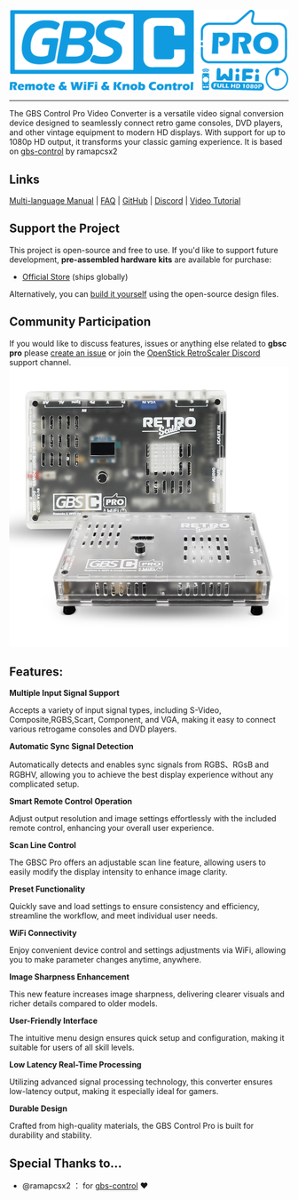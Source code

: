 <p align="center">
    <img alt="gbsc-pro" src="https://github.com/RetroScaler/gbsc-pro/blob/c3da796360191a26cdcb62a284621f66431251a0/source/gbsc-pro%20logo.png" />
</p>

---

The GBS Control Pro Video Converter is a versatile video signal conversion device designed to seamlessly connect retro game consoles, DVD players, and other vintage equipment to modern HD displays. With support for up to 1080p HD output, it transforms your classic gaming experience. It is based on [gbs-control](https://github.com/ramapcsx2/gbs-control) by ramapcsx2

## Links

 [Multi-language Manual](https://www.retroscaler.com/?page_id=480) | [FAQ](https://github.com/RetroScaler/gbsc-pro/blob/main/source/GBSC-pro%20Compatibility%20List%20%20Firmware%20Version%201.2.md) | [GitHub](https://github.com/RetroScaler/gbsc-pro) | [Discord](https://discord.com/invite/2MMWRkVRbk) | [Video Tutorial](https://www.youtube.com/playlist?list=PLQ6X-Dl0NtDnZm5v3n3IgvNOSrBsg7s7T)

## Support the Project  
This project is open-source and free to use. If you'd like to support future development, **pre-assembled hardware kits** are available for purchase:  
- [Official Store](https://www.aliexpress.com/item/3256808268415575.html?spm=a2g0o.store_pc_home.singleImageText_2011250187871.0&gatewayAdapt=4itemAdapt) (ships globally)  

Alternatively, you can [build it yourself](https://github.com/RetroScaler/gbsc-pro/tree/main/Gerber) using the open-source design files. 

## Community Participation
If you would like to discuss features, issues or anything else related to **gbsc pro** please [create an issue](https://github.com/RetroScaler/gbsc-pro/issues/new) or join the [OpenStick RetroScaler Discord](https://discord.com/invite/2MMWRkVRbk) support channel.
![](source/4.jpg)

## **Features**:

**Multiple Input Signal Support**

Accepts a variety of input signal types, including S-Video, Composite,RGBS,Scart, Component, and VGA, making it easy to connect various retrogame consoles and DVD players.

**Automatic Sync Signal Detection**

Automatically detects and enables sync signals from RGBS、RGsB and RGBHV, allowing you to achieve the best display     experience without any complicated setup.

**Smart Remote Control Operation**

Adjust output resolution and image settings effortlessly with the included   remote control, enhancing your overall user experience.

**Scan Line Control**

The GBSC Pro offers an adjustable scan line feature, allowing users to easily modify the display intensity to enhance image clarity.

**Preset Functionality**

Quickly save and load settings to ensure consistency and efficiency, streamline the workflow, and meet individual user needs.

**WiFi Connectivity**

Enjoy convenient device control and settings adjustments via WiFi,  allowing you to make parameter changes anytime, anywhere.

**Image Sharpness Enhancement**

This new feature increases image sharpness, delivering clearer visuals and  richer details compared to older models.

**User-Friendly Interface**

The intuitive menu design ensures quick setup and configuration, making it suitable for users of all skill levels.

**Low Latency Real-Time Processing**

Utilizing advanced signal processing technology, this converter ensures low-latency output, making it especially ideal for gamers.

**Durable Design**

Crafted from high-quality materials, the GBS Control Pro is built for durability and stability.

## Special Thanks to...

- @ramapcsx2 ： for [gbs-control](https://github.com/ramapcsx2/gbs-control) ❤️
